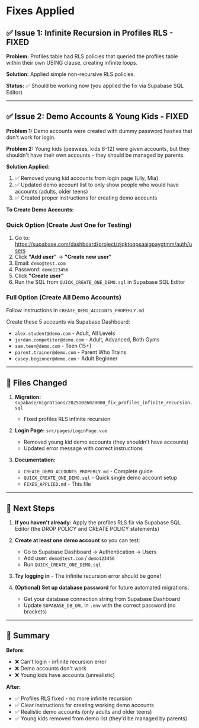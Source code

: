 # Fixes Applied

## ✅ Issue 1: Infinite Recursion in Profiles RLS - FIXED

**Problem:** Profiles table had RLS policies that queried the profiles table within their own USING clause, creating infinite loops.

**Solution:** Applied simple non-recursive RLS policies.

**Status:** ✅ Should be working now (you applied the fix via Supabase SQL Editor)

---

## ✅ Issue 2: Demo Accounts & Young Kids - FIXED

**Problem 1:** Demo accounts were created with dummy password hashes that don't work for login.

**Problem 2:** Young kids (peewees, kids 8-12) were given accounts, but they shouldn't have their own accounts - they should be managed by parents.

**Solution Applied:**
1. ✅ Removed young kid accounts from login page (Lily, Mia)
2. ✅ Updated demo account list to only show people who would have accounts (adults, older teens)
3. ✅ Created proper instructions for creating demo accounts

**To Create Demo Accounts:**

### Quick Option (Create Just One for Testing)
1. Go to: https://supabase.com/dashboard/project/zjqktoqpsaaigpaygtmm/auth/users
2. Click **"Add user"** → **"Create new user"**
3. Email: `demo@test.com`
4. Password: `demo123456`
5. Click **"Create user"**
6. Run the SQL from `QUICK_CREATE_ONE_DEMO.sql` in Supabase SQL Editor

### Full Option (Create All Demo Accounts)
Follow instructions in `CREATE_DEMO_ACCOUNTS_PROPERLY.md`

Create these 5 accounts via Supabase Dashboard:
- `alex.student@demo.com` - Adult, All Levels
- `jordan.competitor@demo.com` - Adult, Advanced, Both Gyms
- `sam.teen@demo.com` - Teen (15+)
- `parent.trainer@demo.com` - Parent Who Trains
- `casey.beginner@demo.com` - Adult Beginner

---

## 📝 Files Changed

1. **Migration:** `supabase/migrations/20251026020000_fix_profiles_infinite_recursion.sql`
   - Fixed profiles RLS infinite recursion

2. **Login Page:** `src/pages/LoginPage.vue`
   - Removed young kid demo accounts (they shouldn't have accounts)
   - Updated error message with correct instructions

3. **Documentation:**
   - `CREATE_DEMO_ACCOUNTS_PROPERLY.md` - Complete guide
   - `QUICK_CREATE_ONE_DEMO.sql` - Quick single demo account setup
   - `FIXES_APPLIED.md` - This file

---

## 🚀 Next Steps

1. **If you haven't already:** Apply the profiles RLS fix via Supabase SQL Editor (the DROP POLICY and CREATE POLICY statements)

2. **Create at least one demo account** so you can test:
   - Go to Supabase Dashboard → Authentication → Users
   - Add user: `demo@test.com` / `demo123456`
   - Run `QUICK_CREATE_ONE_DEMO.sql`

3. **Try logging in** - The infinite recursion error should be gone!

4. **(Optional) Set up database password** for future automated migrations:
   - Get your database connection string from Supabase Dashboard
   - Update `SUPABASE_DB_URL` in `.env` with the correct password (no brackets)

---

## 🎯 Summary

**Before:**
- ❌ Can't login - infinite recursion error
- ❌ Demo accounts don't work
- ❌ Young kids have accounts (unrealistic)

**After:**
- ✅ Profiles RLS fixed - no more infinite recursion
- ✅ Clear instructions for creating working demo accounts
- ✅ Realistic demo accounts (only adults and older teens)
- ✅ Young kids removed from demo list (they'd be managed by parents)


